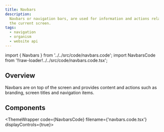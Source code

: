 ```yaml
---
title: Navbars
description:
  Navbars or navigation bars, are used for information and actions relating to
  the current screen.
tags:
  - navigation
  - organism
  - website api
---
```


<!-- CODE IMPORTS -->

<!-- prettier-ignore -->
import { Navbars } from '../../src/code/navbars.code'; 
import NavbarsCode from '!!raw-loader!../../src/code/navbars.code.tsx';

<!-- END CODE IMPORTS -->

<DocHeader props={props}/>

## Overview

Navbars are on top of the screen and provides content and actions such as
branding, screen titles and navigation items.

## Components

<!-- prettier-ignore -->
<ThemeWrapper
  code={NavbarsCode}
  filename={'navbars.code.tsx'}
  displayControls={true}>
  <Navbars />
</ThemeWrapper>
